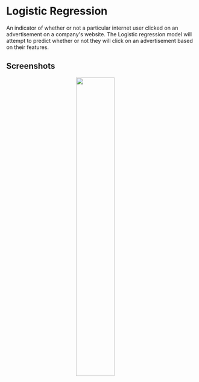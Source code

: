 
# Logistic Regression

An indicator of whether or not a particular internet user clicked on an advertisement on a company's website. The Logistic regression model will attempt to predict whether or not they will click on an advertisement based on their features.


## Screenshots

<p align="center">
 
  <img alt="" src="https://github.com/SuhaanTonse/Logistic-Regression-Project/assets/83179192/386de1be-2fab-41e0-a61b-8f6d634920dd" width="45%">
  &nbsp; &nbsp; &nbsp; &nbsp; 

</p>

